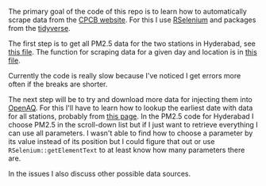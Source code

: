 The primary goal of the code of this repo is to learn how to automatically scrape data from the [CPCB website](http://www.cpcb.gov.in/CAAQM/frmUserAvgReportCriteria.aspx). For this I use [RSelenium](https://github.com/ropensci/RSelenium) and packages from the [tidyverse](https://github.com/hadley/tidyverse).

The first step is to get all PM2.5 data for the two stations in Hyderabad, see [this file](code/pm25_hyderabad.R). The function for scraping data for a given day and location is in [this file](code/utils.R).

Currently the code is really slow because I've noticed I get errors more often if the breaks are shorter. 

The next step will be to try and download more data for injecting them into [OpenAQ](https://openaq.org/). For this I'll have to learn how to lookup the earliest date with data for all stations, probably from [this page](http://www.cpcb.gov.in/CAAQM/Auth/frmViewReportNew.aspx). In the PM2.5 code for Hyderabad I choose PM2.5 in the scroll-down list but if I just want to retrieve everything I can use all parameters. I wasn't able to find how to choose a parameter by its value instead of its position but I could figure that out or use `RSelenium::getElementText` to at least know how many parameters there are.

In the issues I also discuss other possible data sources. 
